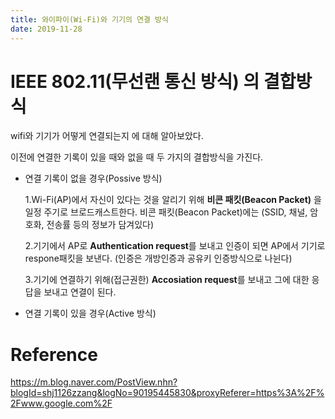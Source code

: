 ```yaml
---
title: 와이파이(Wi-Fi)와 기기의 연결 방식
date: 2019-11-28
---
```


# IEEE 802.11(무선랜 통신 방식) 의 결합방식

wifi와 기기가 어떻게 연결되는지 에 대해 알아보았다.

이전에 연결한 기록이 있을 때와 없을 때 두 가지의 결합방식을 가진다.

- 연결 기록이 없을 경우(Possive 방식)

  1.Wi-Fi(AP)에서 자신이 있다는 것을 알리기 위해 **비콘 패킷(Beacon Packet)** 을 일정 주기로 브로드캐스트한다.
   비콘 패킷(Beacon Packet)에는 (SSID, 채널, 암호화, 전송률 등의 정보가 담겨있다)
   
  2.기기에서 AP로 **Authentication request**를 보내고 인증이 되면 AP에서 기기로 respone패킷을 보낸다.
  (인증은 개방인증과 공유키 인증방식으로 나뉜다)
  
  3.기기에 연결하기 위해(접근권한) **Accosiation request**를 보내고 그에 대한 응답을 보내고 연결이 된다.
  
- 연결 기록이 있을 경우(Active 방식)










# Reference
<https://m.blog.naver.com/PostView.nhn?blogId=shj1126zzang&logNo=90195445830&proxyReferer=https%3A%2F%2Fwww.google.com%2F>
